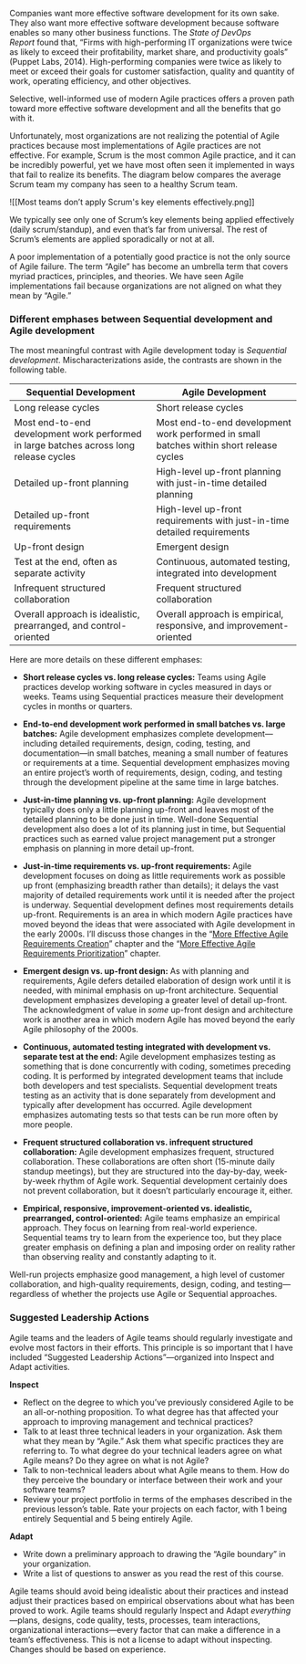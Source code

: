 Companies want more effective software development for its own sake. They also want more effective software development because software enables so many other business functions. The _State of DevOps Report_ found that, “Firms with high-performing IT organizations were twice as likely to exceed their profitability, market share, and productivity goals” (Puppet Labs, 2014). High-performing companies were twice as likely to meet or exceed their goals for customer satisfaction, quality and quantity of work, operating efficiency, and other objectives.

Selective, well-informed use of modern Agile practices offers a proven path toward more effective software development and all the benefits that go with it.

Unfortunately, most organizations are not realizing the potential of Agile practices because most implementations of Agile practices are not effective. For example, Scrum is the most common Agile practice, and it can be incredibly powerful, yet we have most often seen it implemented in ways that fail to realize its benefits. The diagram below compares the average Scrum team my company has seen to a healthy Scrum team.

![[Most teams don’t apply Scrum's key elements effectively.png]]

We typically see only one of Scrum’s key elements being applied effectively (daily scrum/standup), and even that’s far from universal. The rest of Scrum’s elements are applied sporadically or not at all. 

A poor implementation of a potentially good practice is not the only source of Agile failure. The term “Agile” has become an umbrella term that covers myriad practices, principles, and theories. We have seen Agile implementations fail because organizations are not aligned on what they mean by “Agile.”


### Different emphases between Sequential development and Agile development

The most meaningful contrast with Agile development today is _Sequential development_. Mischaracterizations aside, the contrasts are shown in the following table.

| Sequential Development                                                                 | Agile Development                                                                       |
| -------------------------------------------------------------------------------------- | --------------------------------------------------------------------------------------- |
| Long release cycles                                                                    | Short release cycles                                                                    |
| Most end-to-end development work performed in large batches across long release cycles | Most end-to-end development work performed in small batches within short release cycles |
| Detailed up-front planning                                                             | High-level up-front planning with just-in-time detailed planning                        |
| Detailed up-front requirements                                                         | High-level up-front requirements with just-in-time detailed requirements                |
| Up-front design                                                                        | Emergent design                                                                         |
| Test at the end, often as separate activity                                            | Continuous, automated testing, integrated into development                              |
| Infrequent structured collaboration                                                    | Frequent structured collaboration                                                       |
| Overall approach is idealistic, prearranged, and control-oriented                      | Overall approach is empirical, responsive, and improvement-oriented                     |

Here are more details on these different emphases:

- **Short release cycles vs. long release cycles:** Teams using Agile practices develop working software in cycles measured in days or weeks. Teams using Sequential practices measure their development cycles in months or quarters.

- **End-to-end development work performed in small batches vs. large batches:** Agile development emphasizes complete development— including detailed requirements, design, coding, testing, and documentation—in small batches, meaning a small number of features or requirements at a time. Sequential development emphasizes moving an entire project’s worth of requirements, design, coding, and testing through the development pipeline at the same time in large batches.

- **Just-in-time planning vs. up-front planning:** Agile development typically does only a little planning up-front and leaves most of the detailed planning to be done just in time. Well-done Sequential development also does a lot of its planning just in time, but Sequential practices such as earned value project management put a stronger emphasis on planning in more detail up-front.

- **Just-in-time requirements vs. up-front requirements:** Agile development focuses on doing as little requirements work as possible up front (emphasizing breadth rather than details); it delays the vast majority of detailed requirements work until it is needed after the project is underway. Sequential development defines most requirements details up-front.
  Requirements is an area in which modern Agile practices have moved beyond the ideas that were associated with Agile development in the early 2000s. I’ll discuss those changes in the “[More Effective Agile Requirements Creation](https://www.educative.io/courses/more-effective-agile-a-roadmap-for-software-leaders/agile-requirements-lifecycle)” chapter and the “[More Effective Agile Requirements Prioritization](https://www.educative.io/courses/more-effective-agile-a-roadmap-for-software-leaders/product-owner)” chapter.
  
- **Emergent design vs. up-front design:** As with planning and requirements, Agile defers detailed elaboration of design work until it is needed, with minimal emphasis on up-front architecture. Sequential development emphasizes developing a greater level of detail up-front. 
  The acknowledgment of value in _some_ up-front design and architecture work is another area in which modern Agile has moved beyond the early Agile philosophy of the 2000s.

- **Continuous, automated testing integrated with development vs. separate test at the end:** Agile development emphasizes testing as something that is done concurrently with coding, sometimes preceding coding. It is performed by integrated development teams that include both developers and test specialists. Sequential development treats testing as an activity that is done separately from development and typically after development has occurred. Agile development emphasizes automating tests so that tests can be run more often by more people.

- **Frequent structured collaboration vs. infrequent structured collaboration:** Agile development emphasizes frequent, structured collaboration. These collaborations are often short (15-minute daily standup meetings), but they are structured into the day-by-day, week-by-week rhythm of Agile work. Sequential development certainly does not prevent collaboration, but it doesn’t particularly encourage it, either.

- **Empirical, responsive, improvement-oriented vs. idealistic, prearranged, control-oriented:** Agile teams emphasize an empirical approach. They focus on learning from real-world experience. Sequential teams try to learn from the experience too, but they place greater emphasis on defining a plan and imposing order on reality rather than observing reality and constantly adapting to it.

Well-run projects emphasize good management, a high level of customer collaboration, and high-quality requirements, design, coding, and testing—regardless of whether the projects use Agile or Sequential approaches.

### Suggested Leadership Actions
Agile teams and the leaders of Agile teams should regularly investigate and evolve most factors in their efforts. This principle is so important that I have included “Suggested Leadership Actions”—organized into Inspect and Adapt activities.

**Inspect**
- Reflect on the degree to which you’ve previously considered Agile to be an all-or-nothing proposition. To what degree has that affected your approach to improving management and technical practices?
- Talk to at least three technical leaders in your organization. Ask them what they mean by “Agile.” Ask them what specific practices they are referring to. To what degree do your technical leaders agree on what Agile means? Do they agree on what is not Agile?
- Talk to non-technical leaders about what Agile means to them. How do they perceive the boundary or interface between their work and your software teams?
- Review your project portfolio in terms of the emphases described in the previous lesson’s table. Rate your projects on each factor, with 1 being entirely Sequential and 5 being entirely Agile.

**Adapt**
- Write down a preliminary approach to drawing the “Agile boundary” in your organization.
- Write a list of questions to answer as you read the rest of this course.

Agile teams should avoid being idealistic about their practices and instead adjust their practices based on empirical observations about what has been proved to work. Agile teams should regularly Inspect and Adapt _everything_—plans, designs, code quality, tests, processes, team interactions, organizational interactions—every factor that can make a difference in a team’s effectiveness. This is not a license to adapt without inspecting. Changes should be based on experience.









